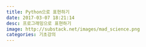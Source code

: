 ```yaml
---
title: Python으로 표현하기
date: 2017-03-07 18:21:14
desc: 프로그래밍으로 표현하기
image: http://substack.net/images/mad_science.png
categories: 기초강의
---
```

